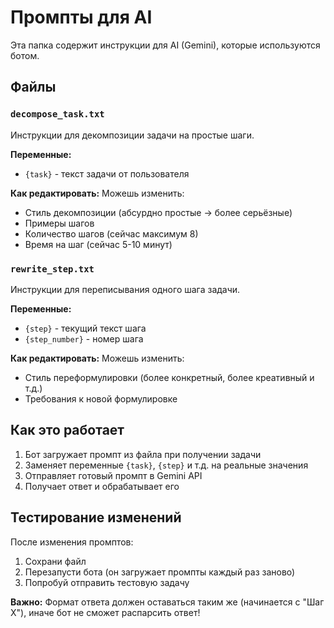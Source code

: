 # Промпты для AI

Эта папка содержит инструкции для AI (Gemini), которые используются ботом.

## Файлы

### `decompose_task.txt`
Инструкции для декомпозиции задачи на простые шаги.

**Переменные:**
- `{task}` - текст задачи от пользователя

**Как редактировать:**
Можешь изменить:
- Стиль декомпозиции (абсурдно простые → более серьёзные)
- Примеры шагов
- Количество шагов (сейчас максимум 8)
- Время на шаг (сейчас 5-10 минут)

### `rewrite_step.txt`
Инструкции для переписывания одного шага задачи.

**Переменные:**
- `{step}` - текущий текст шага
- `{step_number}` - номер шага

**Как редактировать:**
Можешь изменить:
- Стиль переформулировки (более конкретный, более креативный и т.д.)
- Требования к новой формулировке

## Как это работает

1. Бот загружает промпт из файла при получении задачи
2. Заменяет переменные `{task}`, `{step}` и т.д. на реальные значения
3. Отправляет готовый промпт в Gemini API
4. Получает ответ и обрабатывает его

## Тестирование изменений

После изменения промптов:
1. Сохрани файл
2. Перезапусти бота (он загружает промпты каждый раз заново)
3. Попробуй отправить тестовую задачу

**Важно:** Формат ответа должен оставаться таким же (начинается с "Шаг X"), иначе бот не сможет распарсить ответ!
